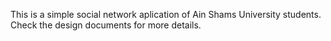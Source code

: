 This is a simple social network aplication of Ain Shams University students.
Check the design documents for more details.
